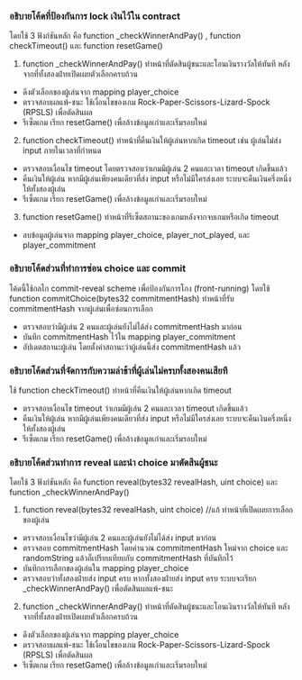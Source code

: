 ### อธิบายโค้ดที่ป้องกันการ lock เงินไว้ใน contract
โดยใช้ 3 ฟังก์ชันหลัก คือ function _checkWinnerAndPay() , function checkTimeout() และ function resetGame()
1. function _checkWinnerAndPay()
ทำหน้าที่ตัดสินผู้ชนะและโอนเงินรางวัลให้ทันที หลังจากที่ทั้งสองฝ่ายเปิดเผยตัวเลือกครบถ้วน
- ดึงตัวเลือกของผู้เล่นจาก mapping player_choice
- ตรวจสอบผลแพ้-ชนะ ใช้เงื่อนไขของเกม Rock-Paper-Scissors-Lizard-Spock (RPSLS) เพื่อตัดสินผล
- รีเซ็ตเกม เรียก resetGame() เพื่อล้างข้อมูลเก่าและเริ่มรอบใหม่

2. function checkTimeout()
ทำหน้าที่คืนเงินให้ผู้เล่นหากเกิด timeout เช่น ผู้เล่นไม่ส่ง input ภายในเวลาที่กำหนด
- ตรวจสอบเงื่อนไข timeout โดยตรวจสอบว่าเกมมีผู้เล่น 2 คนและเวลา timeout เกิดขึ้นแล้ว
- คืนเงินให้ผู้เล่น หากมีผู้เล่นเพียงคนเดียวที่ส่ง input หรือไม่มีใครส่งเลย ระบบจะคืนเงินครึ่งหนึ่งให้ทั้งสองผู้เล่น
- รีเซ็ตเกม เรียก resetGame() เพื่อล้างข้อมูลเก่าและเริ่มรอบใหม่

3. function resetGame()
ทำหน้าที่รีเซ็ตสถานะของเกมหลังจากจบเกมหรือเกิด timeout
- ลบข้อมูลผู้เล่นจาก mapping player_choice, player_not_played, และ player_commitment

### อธิบายโค้ดส่วนที่ทำการซ่อน choice และ commit
โค้ดนี้ใช้กลไก commit-reveal scheme เพื่อป้องกันการโกง (front-running) โดยใช้
function commitChoice(bytes32 commitmentHash)
ทำหน้าที่รับ commitmentHash จากผู้เล่นเพื่อซ่อนการเลือก
- ตรวจสอบว่ามีผู้เล่น 2 คนและผู้เล่นยังไม่ได้ส่ง commitmentHash มาก่อน
- บันทึก commitmentHash ไว้ใน mapping player_commitment
- อัปเดตสถานะผู้เล่น โดยตั้งค่าสถานะว่าผู้เล่นนี้ส่ง commitmentHash แล้ว


### อธิบายโค้ดส่วนที่จัดการกับความล่าช้าที่ผู้เล่นไม่ครบทั้งสองคนเสียที
ใช้ function checkTimeout() ทำหน้าที่คืนเงินให้ผู้เล่นหากเกิด timeout
- ตรวจสอบเงื่อนไข timeout ว่าเกมมีผู้เล่น 2 คนและเวลา timeout เกิดขึ้นแล้ว
- คืนเงินให้ผู้เล่น หากมีผู้เล่นเพียงคนเดียวที่ส่ง input หรือไม่มีใครส่งเลย ระบบจะคืนเงินครึ่งหนึ่งให้ทั้งสองผู้เล่น
- รีเซ็ตเกม เรียก resetGame() เพื่อล้างข้อมูลเก่าและเริ่มรอบใหม่

### อธิบายโค้ดส่วนทำการ reveal และนำ choice มาตัดสินผู้ชนะ 
โดยใช้ 3 ฟังก์ชันหลัก คือ function reveal(bytes32 revealHash, uint choice) และ function _checkWinnerAndPay()
1. function reveal(bytes32 revealHash, uint choice)
//แก้
ทำหน้าที่เปิดเผยการเลือกของผู้เล่น
- ตรวจสอบเงื่อนไขว่ามีผู้เล่น 2 คนและผู้เล่นยังไม่ได้ส่ง input มาก่อน
- ตรวจสอบ commitmentHash โดยคำนวณ commitmentHash ใหม่จาก choice และ randomString แล้วก็เปรียบเทียบกับ commitmentHash ที่บันทึกไว้
- บันทึกการเลือกของผู้เล่นใน mapping player_choice
- ตรวจสอบว่าทั้งสองฝ่ายส่ง input ครบ หากทั้งสองฝ่ายส่ง input ครบ ระบบจะเรียก _checkWinnerAndPay() เพื่อตัดสินผลแพ้-ชนะ

2. function _checkWinnerAndPay()
ทำหน้าที่ตัดสินผู้ชนะและโอนเงินรางวัลให้ทันที หลังจากที่ทั้งสองฝ่ายเปิดเผยตัวเลือกครบถ้วน
- ดึงตัวเลือกของผู้เล่นจาก mapping player_choice
- ตรวจสอบผลแพ้-ชนะ ใช้เงื่อนไขของเกม Rock-Paper-Scissors-Lizard-Spock (RPSLS) เพื่อตัดสินผล
- รีเซ็ตเกม เรียก resetGame() เพื่อล้างข้อมูลเก่าและเริ่มรอบใหม่